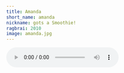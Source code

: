 ```yaml
---
title: Amanda
short_name: amanda
nickname: gots a Smoothie!
ragbrai: 2010
image: amanda.jpg
---
```

<audio controls>
  <source src="/assets/audio/smoothie.ogg" type="audio/ogg">
  <source src="/assets/audio/smoothie.wav" type="audio/mpeg">
Your browser (most likely Internet Explorer) does not support the audio element.
</audio>
